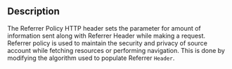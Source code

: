 ## Description

The Referrer Policy HTTP header sets the parameter for amount of information sent along with Referrer Header while making a request. Referrer policy is used to maintain the security and privacy of source account while fetching resources or performing navigation. This is done by modifying the algorithm used to populate Referrer `Header`.
